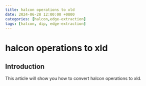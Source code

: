 ```yaml
---
title: halcon operations to xld
date: 2024-06-28 12:00:00 +0800
categories: [halcon,edge-extraction]
tags: [halcon, dip, edge-extraction]
---
```


# halcon operations to xld

## Introduction

This article will show you how to convert halcon operations to xld. 


